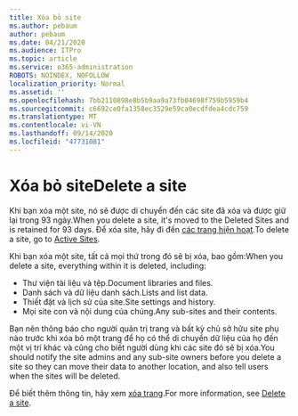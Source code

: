 ```yaml
---
title: Xóa bỏ site
ms.author: pebaum
author: pebaum
ms.date: 04/21/2020
ms.audience: ITPro
ms.topic: article
ms.service: o365-administration
ROBOTS: NOINDEX, NOFOLLOW
localization_priority: Normal
ms.assetid: ''
ms.openlocfilehash: 7bb2110898e8b5b9aa9a73fb04698f759b5959b4
ms.sourcegitcommit: c6692ce0fa1358ec3529e59ca0ecdfdea4cdc759
ms.translationtype: MT
ms.contentlocale: vi-VN
ms.lasthandoff: 09/14/2020
ms.locfileid: "47731081"
---
```

# <a name="delete-a-site"></a><span data-ttu-id="fceeb-102">Xóa bỏ site</span><span class="sxs-lookup"><span data-stu-id="fceeb-102">Delete a site</span></span>

<span data-ttu-id="fceeb-103">Khi bạn xóa một site, nó sẽ được di chuyển đến các site đã xóa và được giữ lại trong 93 ngày.</span><span class="sxs-lookup"><span data-stu-id="fceeb-103">When you delete a site, it's moved to the Deleted Sites and is retained for 93 days.</span></span> <span data-ttu-id="fceeb-104">Để xóa site, hãy đi đến [các trang hiện hoạt](https://admin.microsoft.com/sharepoint?page=sitemanagement&modern=true).</span><span class="sxs-lookup"><span data-stu-id="fceeb-104">To delete a site, go to [Active Sites](https://admin.microsoft.com/sharepoint?page=sitemanagement&modern=true).</span></span> 

<span data-ttu-id="fceeb-105">Khi bạn xóa một site, tất cả mọi thứ trong đó sẽ bị xóa, bao gồm:</span><span class="sxs-lookup"><span data-stu-id="fceeb-105">When you delete a site, everything within it is deleted, including:</span></span>

- <span data-ttu-id="fceeb-106">Thư viện tài liệu và tệp.</span><span class="sxs-lookup"><span data-stu-id="fceeb-106">Document libraries and files.</span></span>
- <span data-ttu-id="fceeb-107">Danh sách và dữ liệu danh sách.</span><span class="sxs-lookup"><span data-stu-id="fceeb-107">Lists and list data.</span></span>
- <span data-ttu-id="fceeb-108">Thiết đặt và lịch sử của site.</span><span class="sxs-lookup"><span data-stu-id="fceeb-108">Site settings and history.</span></span>
- <span data-ttu-id="fceeb-109">Mọi site con và nội dung của chúng.</span><span class="sxs-lookup"><span data-stu-id="fceeb-109">Any sub-sites and their contents.</span></span>

<span data-ttu-id="fceeb-110">Bạn nên thông báo cho người quản trị trang và bất kỳ chủ sở hữu site phụ nào trước khi xóa bỏ một trang để họ có thể di chuyển dữ liệu của họ đến một vị trí khác và cũng cho biết người dùng khi các site đó sẽ bị xóa.</span><span class="sxs-lookup"><span data-stu-id="fceeb-110">You should notify the site admins and any sub-site owners before you delete a site so they can move their data to another location, and also tell users when the sites will be deleted.</span></span>

<span data-ttu-id="fceeb-111">Để biết thêm thông tin, hãy xem [xóa trang](https://docs.microsoft.com/sharepoint/delete-site-collection).</span><span class="sxs-lookup"><span data-stu-id="fceeb-111">For more information, see [Delete a site](https://docs.microsoft.com/sharepoint/delete-site-collection).</span></span>
